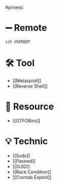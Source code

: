 #privesc 
# ➖ Remote
```bash
ssh USER@IP
```
# 🛠️ Tool
- [[Metasploit]]
- [[Reverse Shell]]
# 🌲 Resource
- [[GTFOBins]]
# 💡 Technic
- [[Sudo]]
- [[Passwd]]
- [[SUID]]
- [[Race Condition]]
- [[Crontab Exploit]]